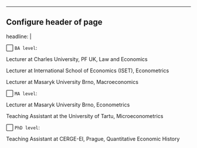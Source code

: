 ---
## Configure header of page
headline: |


⬜ `BA level`:
 
Lecturer at Charles University, PF UK, Law and Economics

Lecturer at International School of Economics (ISET), Econometrics

Lecturer at Masaryk University Brno, Macroeconomics

⬜  `MA level`:

Lecturer at Masaryk University Brno, Econometrics

Teaching Assistant at the University of Tartu, Microeconometrics


⬜  `PhD level`:

Teaching Assistant at CERGE-EI, Prague, Quantitative Economic History
